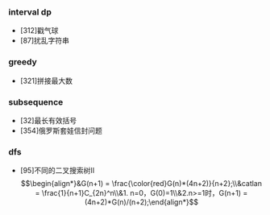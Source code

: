 ### interval dp
* [312]戳气球
* [87]扰乱字符串

### greedy
* [321]拼接最大数

### subsequence
* [32]最长有效括号
* [354]俄罗斯套娃信封问题

### dfs
* [95]不同的二叉搜索树II 
    $$\begin{align*}&G(n+1) = \frac{\color{red}G(n)*(4n+2)}{n+2};\\&catlan = \frac{1}{n+1}C_{2n}^n\\&1. n=0，G(0)=1\\&2.n>=1时，G(n+1) = (4n+2)*G(n)/(n+2);\end{align*}$$

